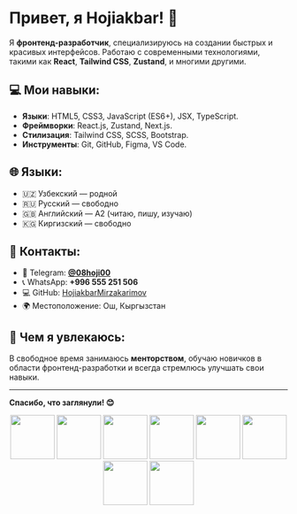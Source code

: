 # Привет, я Hojiakbar! 👋

Я **фронтенд-разработчик**, специализируюсь на создании быстрых и красивых интерфейсов. Работаю с современными технологиями, такими как **React**, **Tailwind CSS**, **Zustand**, и многими другими.

## 💻 Мои навыки:
- **Языки**: HTML5, CSS3, JavaScript (ES6+), JSX, TypeScript.
- **Фреймворки**: React.js, Zustand, Next.js.
- **Стилизация**: Tailwind CSS, SCSS, Bootstrap.
- **Инструменты**: Git, GitHub, Figma, VS Code.

## 🌐 Языки:
- 🇺🇿 Узбекский — родной  
- 🇷🇺 Русский — свободно  
- 🇬🇧 Английский — A2 (читаю, пишу, изучаю)  
- 🇰🇬 Киргизский — свободно

## 💬 Контакты:
- 📱 Telegram: **[@08hoji00](https://t.me/08hoji00)**
- 📞 WhatsApp: **+996 555 251 506**
- 💻 GitHub: [HojiakbarMirzakarimov](https://github.com/HojiakbarMirzakarimov)
- 🌍 Местоположение: Ош, Кыргызстан

## 🌱 Чем я увлекаюсь:
В свободное время занимаюсь **менторством**, обучаю новичков в области фронтенд-разработки и всегда стремлюсь улучшать свои навыки.

---

**Спасибо, что заглянули! 😊**

<p align="center">
  <img src="https://img.shields.io/badge/HTML5-E34F26?style=for-the-badge&logo=html5&logoColor=white" width="80" height="80"/>
  <img src="https://img.shields.io/badge/CSS3-1572B6?style=for-the-badge&logo=css3&logoColor=white" width="80" height="80"/>
  <img src="https://img.shields.io/badge/JavaScript-F7DF1E?style=for-the-badge&logo=javascript&logoColor=black" width="80" height="80"/>
  <img src="https://img.shields.io/badge/React-61DAFB?style=for-the-badge&logo=react&logoColor=black" width="80" height="80"/>
  <img src="https://img.shields.io/badge/SCSS-CC6699?style=for-the-badge&logo=sass&logoColor=white" width="80" height="80"/>
  <img src="https://img.shields.io/badge/TailwindCSS-06B6D4?style=for-the-badge&logo=tailwindcss&logoColor=white" width="80" height="80"/>
  <img src="https://img.shields.io/badge/Bootstrap-7952B3?style=for-the-badge&logo=bootstrap&logoColor=white" width="80" height="80"/>
  <img src="https://img.shields.io/badge/React_Icons-61DAFB?style=for-the-badge&logo=react&logoColor=black" width="80" height="80"/>
</p>
